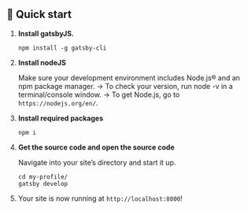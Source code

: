 ## 🚀 Quick start

1.  **Install gatsbyJS.**
	```shell
    npm install -g gatsby-cli
    ```

1.  **Install nodeJS**

    Make sure your development environment includes Node.js® and an npm package manager.
		-> To check your version, run node -v in a terminal/console window.
		-> To get Node.js, go to `https://nodejs.org/en/`.
		
1.  **Install required packages**

    ```shell
    npm i
    ```


1.  **Get the source code and open the source code**

    Navigate into your site’s directory and start it up.

    ```shell
    cd my-profile/
    gatsby develop
    ```

1.  Your site is now running at `http://localhost:8000`!

 